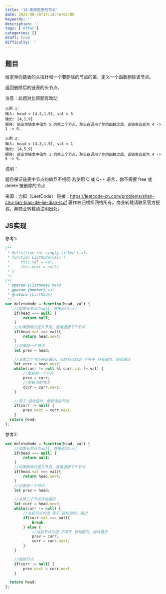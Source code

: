 ```yaml
---
title: '18.删除链表的节点'
date: 2021-08-26T17:14:46+08:00
keywords: ''
description: ''
tags: ['offer']
categories: []
draft: true
difficulty: ''
---
```


## 题目

给定单向链表的头指针和一个要删除的节点的值，定义一个函数删除该节点。

返回删除后的链表的头节点。

注意：此题对比原题有改动

```
示例 1:
输入: head = [4,5,1,9], val = 5
输出: [4,1,9]
解释: 给定你链表中值为 5 的第二个节点，那么在调用了你的函数之后，该链表应变为 4 -> 1 -> 9.

示例 2:
输入: head = [4,5,1,9], val = 1
输出: [4,5,9]
解释: 给定你链表中值为 1 的第三个节点，那么在调用了你的函数之后，该链表应变为 4 -> 5 -> 9.
```

说明：

题目保证链表中节点的值互不相同
若使用 C 或 C++ 语言，你不需要 free 或 delete 被删除的节点

来源：力扣（LeetCode）
链接：https://leetcode-cn.com/problems/shan-chu-lian-biao-de-jie-dian-lcof
著作权归领扣网络所有。商业转载请联系官方授权，非商业转载请注明出处。

## JS实现 

参考1:

```javascript
/**
 * Definition for singly-linked list.
 * function ListNode(val) {
 *     this.val = val;
 *     this.next = null;
 * }
 */
/**
 * @param {ListNode} head
 * @param {number} val
 * @return {ListNode}
 */
var deleteNode = function(head, val) {
	//如果头节点为null，直接返回null
	if(head === null) { 
		return null;
	}
	//如果删除的是头节点，直接返回下个节点
	if(head.val === val){
		return head.next;
	}
	//记录前一个节点
	let prev = head;

	//从第二个节点开始遍历，当前节点的值 不等于 目标值时，继续遍历
	let curr = head.next;
	while(curr != null && curr.val != val) {
		//更新前一个节点
		prev = curr;
		//更新当前节点
		curr = curr.next;
	}

	//等于 目标值时，删除当前节点
	if(curr != null) {
		prev.next = curr.next;
	}
  return head;
};
```

参考2:

```javascript
var deleteNode = function(head, val) {
	//如果头节点为null，直接返回null
	if(head === null) { 
		return null;
	}
	//如果删除的是头节点，直接返回下个节点
	if(head.val === val){
		return head.next;
	}
	//记录前一个节点
	let prev = head;

	//从第二个节点开始遍历
	let curr = head.next;
	while(curr != null) {
		//当前节点的值 等于 目标值时，跳出
		if(curr.val === val){
			break;
		} else {
			//当前节点的值 不等于 目标值时，继续遍历
			prev = curr;
			curr = curr.next;
		}
	}

	//删除节点
	if(curr != null) {
		prev.next = curr.next;
	}

  return head;
};
```
